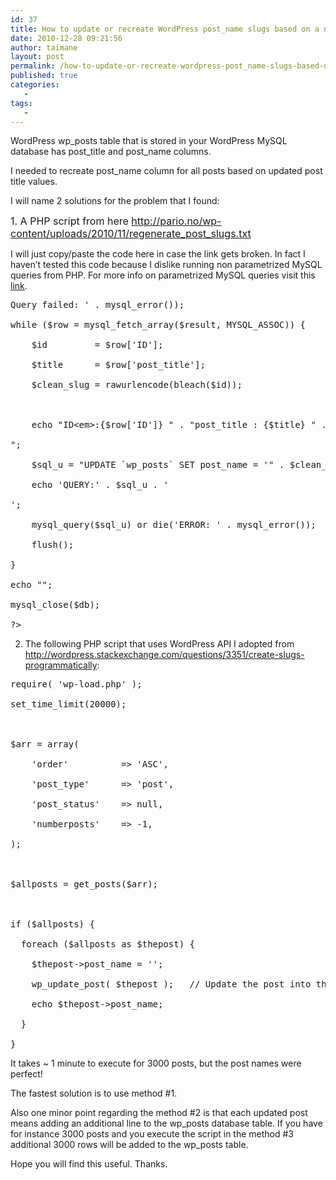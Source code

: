 ```yaml
---
id: 37
title: How to update or recreate WordPress post_name slugs based on a new post_title?
date: 2010-12-28 09:21:56
author: taimane
layout: post
permalink: /how-to-update-or-recreate-wordpress-post_name-slugs-based-on-a-new-post_title/
published: true
categories:
   -
tags:
   -
---
```

WordPress wp_posts table that is stored in your WordPress MySQL database has post_title and post_name columns.
I needed to recreate post_name column for all posts based on updated post title values.

I will name 2 solutions for the problem that I found:

<span style="font-size: 16px;">1. A PHP script from here http://pario.no/wp-content/uploads/2010/11/regenerate_post_slugs.txt</span>

I will just copy/paste the code here in case the link gets broken. In fact I haven’t tested this code because I dislike running non parametrized MySQL queries from PHP. For more info on parametrized MySQL queries visit this <a href="https://programming-review.com/php/what-is-the-best-way-to-stop-mysql-injection-in-c-php/">link</a>.
<pre>Query failed: ' . mysql_error());
while ($row = mysql_fetch_array($result, MYSQL_ASSOC)) {
    $id         = $row['ID'];
    $title      = $row['post_title'];
    $clean_slug = rawurlencode(bleach($id));

    echo "ID&lt;em&gt;:{$row['ID']} " . "post_title : {$title} " . "sanitized : {$clean_slug}
";
    $sql_u = "UPDATE `wp_posts` SET post_name = '" . $clean_slug . "' " . 'WHERE ID = ' . $id;
    echo 'QUERY:' . $sql_u . '
';
    mysql_query($sql_u) or die('ERROR: ' . mysql_error());
    flush();
}
echo "";
mysql_close($db);
?&gt;</pre>
2. The following PHP script that uses WordPress API I adopted from http://wordpress.stackexchange.com/questions/3351/create-slugs-programmatically:
<pre>require( 'wp-load.php' );
set_time_limit(20000);

$arr = array(
    'order'          =&gt; 'ASC',
    'post_type'      =&gt; 'post',
    'post_status'    =&gt; null,
    'numberposts'    =&gt; -1,
);

$allposts = get_posts($arr);

if ($allposts) {
  foreach ($allposts as $thepost) {
    $thepost-&gt;post_name = '';
    wp_update_post( $thepost );   // Update the post into the database
    echo $thepost-&gt;post_name;
  }
}</pre>
It takes ~ 1 minute to execute for 3000 posts, but the post names were perfect!

The fastest solution is to use method #1.
Also one minor point regarding the method #2 is that each updated post means adding an additional line to the wp_posts database table. If you have for instance 3000 posts and you execute the script in the method #3 additional 3000 rows will be added to the wp_posts table.

Hope you will find this useful. Thanks.  

